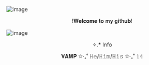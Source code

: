 ![image](https://media.discordapp.net/attachments/1287942798242222182/1340488479208898663/Patrick-Hockstetter-Henry-Bowers-It-2017.png?ex=67b28aae&is=67b1392e&hm=54bbaa585944ec209c287b4ecc880d71f391e39c2113e459c665fd32353a997e&=&format=webp&quality=lossless&width=1197&height=598)
<p align="center">
!𝐖𝐞𝐥𝐜𝐨𝐦𝐞 𝐭𝐨 𝐦𝐲 𝐠𝐢𝐭𝐡𝐮𝐛!

  ![image](https://media.discordapp.net/attachments/1287942798242222182/1340492575030902886/image.png?ex=67b28e7f&is=67b13cff&hm=02a70e492b0f31fbdad40631d659f61525f758730eddec70f9c2f039814dfe4e&=&format=webp&quality=lossless&width=973&height=598[)

<p align="center">
✧.* Info
<p align="center">
𝐕𝐀𝐌𝐏 ✩‧₊˚ 𝙷𝚎/𝙷𝚒𝚖/𝙷𝚒𝚜 ✩‧₊˚ 𝟷𝟺


